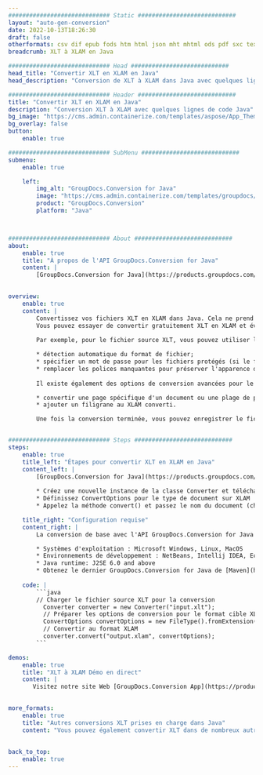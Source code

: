 ```yaml
---
############################# Static ############################
layout: "auto-gen-conversion"
date: 2022-10-13T18:26:30
draft: false
otherformats: csv dif epub fods htm html json mht mhtml ods pdf sxc tex tsv xlam xls xlsb xlsm xlsx xlt xltm xltx xml xps
breadcrumb: XLT à XLAM en Java

############################# Head ############################
head_title: "Convertir XLT en XLAM en Java"
head_description: "Conversion de XLT à XLAM dans Java avec quelques lignes de code. Convertissez plus de 160 formats de fichiers à l'aide de l'API de conversion de documents GroupDocs pour Java"

############################# Header ############################
title: "Convertir XLT en XLAM en Java"
description: "Conversion XLT à XLAM avec quelques lignes de code Java"
bg_image: "https://cms.admin.containerize.com/templates/aspose/App_Themes/V3/images/bg/header1.png"
bg_overlay: false
button:
    enable: true

############################# SubMenu ############################
submenu:
    enable: true

    left:
        img_alt: "GroupDocs.Conversion for Java"
        image: "https://cms.admin.containerize.com/templates/groupdocs/images/product-logos/90x90-noborder/groupdocs-conversion-java.png"
        product: "GroupDocs.Conversion"
        platform: "Java"



############################# About ############################
about:
    enable: true
    title: "À propos de l'API GroupDocs.Conversion for Java"
    content: |
        [GroupDocs.Conversion for Java](https://products.groupdocs.com/conversion/java/) est une API de conversion de format de fichier avancée pour la conversion entre les formats d'image et de document populaires tels que Microsoft Office, OpenDocument, PDF, HTML, e-mail, CAO. et bien plus encore avec seulement quelques lignes de code. L'API native détecte automatiquement les formats des documents originaux et propose de nombreuses options de personnalisation des documents convertis. Outre la fonction d'extraction d'informations d'un document, il prend également en charge la mise en cache des résultats de conversion sur le disque local par défaut. Cependant, tout type de stockage de cache peut être pris en charge en implémentant les interfaces appropriées - Amazon S3, Dropbox, Google Drive, Windows Azure, Reddis ou tout autre.
    

overview:
    enable: true
    content: |
        Convertissez vos fichiers XLT en XLAM dans Java. Cela ne prend que quelques lignes de code Java sur n'importe quelle plate-forme de votre choix, telle que Windows, Linux, macOS.
        Vous pouvez essayer de convertir gratuitement XLT en XLAM et évaluer la qualité des résultats de conversion. En plus des scripts de conversion de fichiers simples, vous pouvez essayer des options plus sophistiquées pour charger le fichier source XLT et stocker la sortie XLAM. 
        
        Par exemple, pour le fichier source XLT, vous pouvez utiliser les options de chargement suivantes :

        * détection automatique du format de fichier;
        * spécifier un mot de passe pour les fichiers protégés (si le format de fichier le prend en charge);
        * remplacer les polices manquantes pour préserver l'apparence du document.
        
        Il existe également des options de conversion avancées pour le fichier XLAM :

        * convertir une page spécifique d'un document ou une plage de pages;
        * ajouter un filigrane au XLAM converti.

        Une fois la conversion terminée, vous pouvez enregistrer le fichier XLAM dans votre chemin de fichier local ou dans un stockage tiers tel que FTP, Amazon S3, Google Drive, Dropbox, etc. Veuillez noter - pour convertir XLT à XLAM, vous n'avez pas besoin d'installer de logiciel supplémentaire, tel que MS Office, Open Office, Adobe Acrobat Reader, etc.


############################# Steps ############################
steps:
    enable: true
    title_left: "Étapes pour convertir XLT en XLAM en Java"
    content_left: |
        [GroupDocs.Conversion for Java](https://products.groupdocs.com/conversion/java/) permet aux développeurs de convertir facilement le fichier XLT en XLAM avec quelques lignes de code.
        
        * Créez une nouvelle instance de la classe Converter et téléchargez le fichier XLT avec le chemin complet
        * Définissez ConvertOptions pour le type de document sur XLAM
        * Appelez la méthode convert() et passez le nom du document (chemin complet) et le format (XLAM) en tant que paramètre

    title_right: "Configuration requise"
    content_right: |
        La conversion de base avec l'API GroupDocs.Conversion for Java peut être effectuée avec seulement quelques lignes de code. Nos API sont prises en charge sur toutes les principales plates-formes et systèmes d'exploitation. Avant d'exécuter le code ci-dessous, assurez-vous que les prérequis suivants sont installés sur votre système.

        * Systèmes d'exploitation : Microsoft Windows, Linux, MacOS
        * Environnements de développement : NetBeans, Intellij IDEA, Eclipse, etc.
        * Java runtime: J2SE 6.0 and above
        * Obtenez le dernier GroupDocs.Conversion for Java de [Maven](https://repository.groupdocs.com/webapp/#/artifacts/browse/tree/General/repo/com/groupdocs/groupdocs-conversion)
         
    code: |
        ```java    
        // Charger le fichier source XLT pour la conversion
          Converter converter = new Converter("input.xlt");
          // Préparer les options de conversion pour le format cible XLAM
          ConvertOptions convertOptions = new FileType().fromExtension("xlam").getConvertOptions();
          // Convertir au format XLAM
          converter.convert("output.xlam", convertOptions);
        ```

demos:
    enable: true
    title: "XLT à XLAM Démo en direct"
    content: |
       Visitez notre site Web [GroupDocs.Conversion App](https://products.groupdocs.app/conversion/family) et essayez la conversion XLT à XLAM maintenant. La démo gratuite présente les avantages suivants
          

more_formats:
    enable: true
    title: "Autres conversions XLT prises en charge dans Java"
    content: "Vous pouvez également convertir XLT dans de nombreux autres formats de fichiers. Veuillez consulter la liste ci-dessous."
       
       
back_to_top:
    enable: true
---
```

